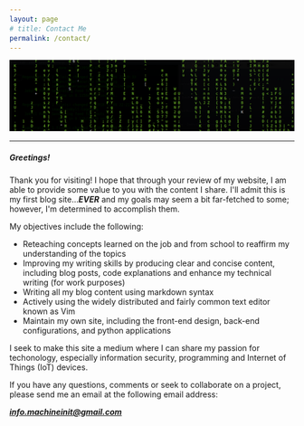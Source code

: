 ```yaml
--- 
layout: page
# title: Contact Me
permalink: /contact/
---
```


![banner](/images/banner.png)

----

##### Greetings!
Thank you for visiting! I hope that through your review of my website, I am able to provide some value to you with the content I share. I'll admit this is my first blog site...***EVER*** and my goals may seem a bit far-fetched to some; however, I'm determined to accomplish them.

My objectives include the following:
+ Reteaching concepts learned on the job and from school to reaffirm my understanding of the topics
+ Improving my writing skills by producing clear and concise content, including blog posts, code explanations and enhance my technical writing (for work purposes)
+ Writing all my blog content using markdown syntax
+ Actively using the widely distributed and fairly common text editor known as Vim
+ Maintain my own site, including the front-end design, back-end configurations, and python applications 

I seek to make this site a medium where I can share my passion for techonology, especially information security, programming and Internet of Things (IoT) devices.

If you have any questions, comments or seek to collaborate on a project, please send me an email at the following email address:

***[info.machineinit@gmail.com](mailto:info.machineinit@gmail.com)***
